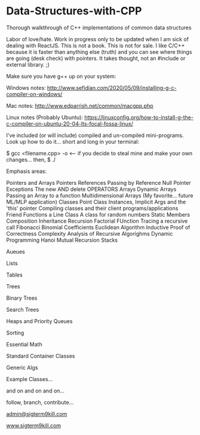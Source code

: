 # Data-Structures-with-CPP
Thorough walkthrough of C++ implementations of common data structures

Labor of love/hate. Work in progress only to be updated when I am sick of 
dealing with ReactJS. This is not a book. This is not for sale. I like C/C++
because it is faster than anything else (truth) and you can see where things
are going (desk check) with pointers. It takes thought, not an #include or external library.  ;)

Make sure you have g++ up on your system: 

Windows notes: http://www.sefidian.com/2020/05/09/installing-g-c-compiler-on-windows/

Mac notes: http://www.edparrish.net/common/macgpp.php

Linux notes (Probably Ubuntu): https://linuxconfig.org/how-to-install-g-the-c-compiler-on-ubuntu-20-04-lts-focal-fossa-linux/

I've included (or will include) compiled and un-compiled mini-programs. Look up how to do it... short and long in your terminal:

$ gcc <filename.cpp> -o <filename>     <-- if you decide to steal mine and make your own changes... 
then, 
$ ./<filename>



Emphasis areas:

Pointers and Arrays
	Pointers
	References
	Passing by Reference
	Null Pointer Exceptions
	The new AND delete OPERATORS
	Arrays
	Dynamic Arrays
	Passing an Array to a function
	Multidimensional Arrays (My favorite... future ML/MLP application)
Classes
	Point Class
	Instances, Implicit Args and the 'this' pointer
	Compiling classes and their client programs/applications
	Friend Functions
	a Line Class
	A class for random numbers
	Static Members
	Composition
	Inheritance
Recursion
	Factorial FUnction
	Tracing a recursive call
	Fibonacci
	Binomial Coefficients
	Euclidean Algorithm
	Inductive Proof of Correctness
	Complexity Analysis of Recursive Algorighms
	Dynamic Programming
	Hanoi
	Mutual Recursion
Stacks

Aueues

Lists

Tables

Trees

Binary Trees

Search Trees

Heaps and Priority Queues

Sorting

Essential Math

Standard Container Classes

Generic Algs

Example Classes... 

and on and on and on... 

follow, branch, contribute... 

admin@sigterm9kill.com

www.sigterm9kill.com
